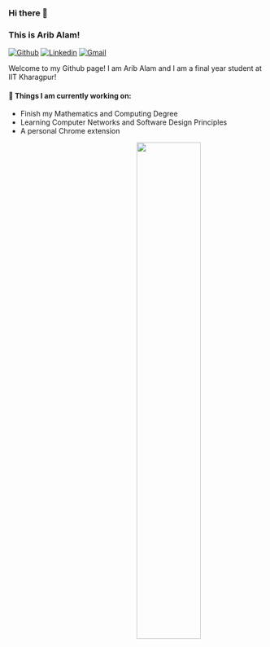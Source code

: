 ### Hi there 👋 
### This is Arib Alam!

[![Github](https://img.shields.io/badge/-Github-000?style=flat&logo=Github&logoColor=white)](https://github.com/aribalam)
[![Linkedin](https://img.shields.io/badge/-LinkedIn-blue?style=flat&logo=Linkedin&logoColor=white)](https://www.linkedin.com/in/arib-a-792058102/)
[![Gmail](https://img.shields.io/badge/-Gmail-c14438?style=flat&logo=Gmail&logoColor=white)](mailto:arib.alam.iitkgp@gmail.com)

Welcome to my Github page! I am Arib Alam and I am a final year student at IIT Kharagpur!  

<!-- <img align="right" alt="img" src="https://github.com/FernandoRoldan93/FernandoRoldan93/blob/master/cover_image.jpg" width="50%" height="auto" /> -->


#### 🌱 Things I am currently working on: 
- Finish my Mathematics and Computing Degree  
- Learning Computer Networks and Software Design Principles 
- A personal Chrome extension

<p>
	<img width="50%" align="right" src="https://github-readme-stats.vercel.app/api?username=aribalam&show_icons=true&count_private=true" />

<!-- <code><img width="10%" src="https://www.vectorlogo.zone/logos/java/java-ar21.svg"></code> -->
<!-- <code><img width="10%" src="https://www.vectorlogo.zone/logos/python/python-ar21.svg"></code> -->
<!-- <code><img width="8%" src="https://www.vectorlogo.zone/logos/r-project/r-project-icon.svg"></code> -->
<!-- <code><img width="10%" src="https://www.vectorlogo.zone/logos/pocoo_flask/pocoo_flask-ar21.svg"></code> -->
<!-- <code><img width="10%" src="https://www.vectorlogo.zone/logos/mysql/mysql-ar21.svg"></code> -->
<!-- <code><img width="10%" src="https://www.vectorlogo.zone/logos/mongodb/mongodb-ar21.svg"></code> -->
<!-- <code><img width="10%" src="https://www.vectorlogo.zone/logos/apache_spark/apache_spark-ar21.svg"></code>
<!-- <code><img width="10%" src="https://www.vectorlogo.zone/logos/apache_hadoop/apache_hadoop-ar21.svg"></code> -->
<!-- <code><img width="10%" src="https://www.vectorlogo.zone/logos/git-scm/git-scm-ar21.svg"></code> -->
</p>

<!-- <sub>Credits to: <br/>[IreneHerrerart](https://www.artstation.com/ireneherrera) for the wonderfull [picture](https://github.com/FernandoRoldan93/FernandoRoldan93/blob/master/cover_image.jpg)</sub> -->
